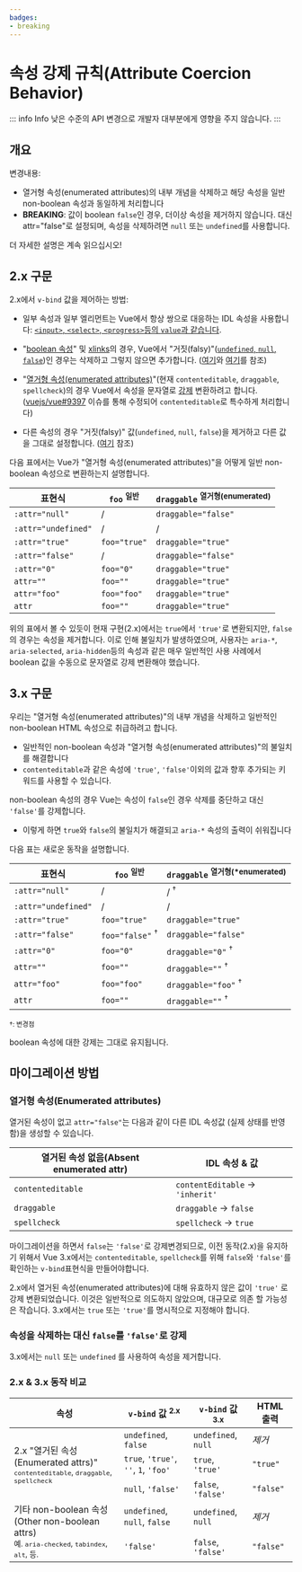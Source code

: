 ```yaml
---
badges:
- breaking
---
```


# 속성 강제 규칙(Attribute Coercion Behavior)<migrationbadges badges="$frontmatter.badges"></migrationbadges>

::: info Info 
낮은 수준의 API 변경으로 개발자 대부분에게 영향을 주지 않습니다. 
:::

## 개요

변경내용:

- 열거형 속성(enumerated attributes)의 내부 개념을 삭제하고 해당 속성을 일반 non-boolean 속성과 동일하게 처리합니다
- **BREAKING**: 값이 boolean  `false`인 경우, 더이상 속성을 제거하지 않습니다. 대신 attr="false"로 설정되며, 속성을 삭제하려면 `null` 또는 `undefined`를 사용합니다.

더 자세한 설명은 계속 읽으십시오!

## 2.x 구문

2.x에서 `v-bind` 값을 제어하는 방법:

- 일부 속성과 일부 엘리먼트는 Vue에서 항상 쌍으로 대응하는 IDL 속성을 사용합니다: [`<input>`, `<select>`, `<progress>`등의 `value`과 같습니다](https://github.com/vuejs/vue/blob/bad3c326a3f8b8e0d3bcf07917dc0adf97c32351/src/platforms/web/util/attrs.js#L11-L18).

- "[boolean 속성](https://github.com/vuejs/vue/blob/bad3c326a3f8b8e0d3bcf07917dc0adf97c32351/src/platforms/web/util/attrs.js#L33-L40)" 및 [xlinks](https://github.com/vuejs/vue/blob/bad3c326a3f8b8e0d3bcf07917dc0adf97c32351/src/platforms/web/util/attrs.js#L44-L46)의 경우, Vue에서 "거짓(falsy)"([`undefined`, `null`, `false`](https://github.com/vuejs/vue/blob/bad3c326a3f8b8e0d3bcf07917dc0adf97c32351/src/platforms/web/util/attrs.js#L52-L54))인 경우는 삭제하고 그렇지 않으면 추가합니다. ([여기](https://github.com/vuejs/vue/blob/bad3c326a3f8b8e0d3bcf07917dc0adf97c32351/src/platforms/web/runtime/modules/attrs.js#L66-L77)와 [여기](https://github.com/vuejs/vue/blob/bad3c326a3f8b8e0d3bcf07917dc0adf97c32351/src/platforms/web/runtime/modules/attrs.js#L81-L85)를 참조)

- "[열거형 속성(enumerated attributes)](https://github.com/vuejs/vue/blob/bad3c326a3f8b8e0d3bcf07917dc0adf97c32351/src/platforms/web/util/attrs.js#L20)"(현재 `contenteditable`, `draggable`, `spellcheck`)의 경우 Vue에서 속성을 문자열로 [강제](https://github.com/vuejs/vue/blob/bad3c326a3f8b8e0d3bcf07917dc0adf97c32351/src/platforms/web/util/attrs.js#L24-L31) 변환하려고 합니다. ([vuejs/vue#9397](https://github.com/vuejs/vue/issues/9397) 이슈를 통해 수정되어 `contenteditable`로 특수하게 처리합니다)

- 다른 속성의 경우 "거짓(falsy)" 값(`undefined`, `null`, `false`)을 제거하고 다른 값을 그대로 설정합니다. ([여기](https://github.com/vuejs/vue/blob/bad3c326a3f8b8e0d3bcf07917dc0adf97c32351/src/platforms/web/runtime/modules/attrs.js#L92-L113) 참조)

다음 표에서는 Vue가 "열거형 속성(enumerated attributes)"을 어떻게 일반 non-boolean 속성으로 변환하는지 설명합니다.

표현식 | `foo` <sup>일반</sup> | `draggable` <sup>열거형(enumerated)</sup>
--- | --- | ---
`:attr="null"` | / | `draggable="false"`
`:attr="undefined"` | / | /
`:attr="true"` | `foo="true"` | `draggable="true"`
`:attr="false"` | / | `draggable="false"`
`:attr="0"` | `foo="0"` | `draggable="true"`
`attr=""` | `foo=""` | `draggable="true"`
`attr="foo"` | `foo="foo"` | `draggable="true"`
`attr` | `foo=""` | `draggable="true"`

위의 표에서 볼 수 있듯이 현재 구현(2.x)에서는 `true`에서 `'true'`로 변환되지만, `false`의 경우는 속성을 제거합니다. 이로 인해 불일치가 발생하였으며, 사용자는 `aria-*`, `aria-selected`, `aria-hidden`등의 속성과 같은 매우 일반적인 사용 사례에서 boolean 값을 수동으로 문자열로 강제 변환해야 했습니다.

## 3.x 구문

우리는 "열거형 속성(enumerated attributes)"의 내부 개념을 삭제하고 일반적인 non-boolean HTML 속성으로 취급하려고 합니다.

- 일반적인 non-boolean 속성과 "열거형 속성(enumerated attributes)"의 불일치를 해결합니다
- `contenteditable`과 같은 속성에 `'true'`, `'false'`이외의 값과 향후 추가되는 키워드를 사용할 수 있습니다.

non-boolean 속성의 경우 Vue는 속성이 `false`인 경우 삭제를 중단하고 대신 `'false'`를 강제합니다.

- 이렇게 하면 `true`와 `false`의 불일치가 해결되고 `aria-*` 속성의 출력이 쉬워집니다

다음 표는 새로운 동작을 설명합니다.

표현식 | `foo` <sup>일반</sup> | `draggable` <sup>열거형(*enumerated)</sup>
--- | --- | ---
`:attr="null"` | / | / <sup>†</sup>
`:attr="undefined"` | / | /
`:attr="true"` | `foo="true"` | `draggable="true"`
`:attr="false"` | `foo="false"` <sup>†</sup> | `draggable="false"`
`:attr="0"` | `foo="0"` | `draggable="0"` <sup>†</sup>
`attr=""` | `foo=""` | `draggable=""` <sup>†</sup>
`attr="foo"` | `foo="foo"` | `draggable="foo"` <sup>†</sup>
`attr` | `foo=""` | `draggable=""` <sup>†</sup>

<small>†: 변경점</small>

boolean 속성에 대한 강제는 그대로 유지됩니다.

## 마이그레이션 방법

### 열거형 속성(Enumerated attributes)

열거된 속성이 없고 `attr="false"`는 다음과 같이 다른 IDL 속성값 (실제 상태를 반영함)을 생성할 수 있습니다.

열거된 속성 없음(Absent enumerated attr) | IDL 속성 & 값
--- | ---
`contenteditable` | `contentEditable` → `'inherit'`
`draggable` | `draggable` → `false`
`spellcheck` | `spellcheck` → `true`

마이그레이션을 하면서 `false`는 `'false'`로 강제변경되므로, 이전 동작(2.x)을 유지하기 위해서 Vue 3.x에서는 `contenteditable`, `spellcheck`를 위해 `false`와 `'false'`를 확인하는 `v-bind`표현식을 만들어야합니다.

2.x에서 열거된 속성(enumerated attributes)에 대해 유효하지 않은 값이 `'true'` 로 강제 변환되었습니다. 이것은 일반적으로 의도하지 않았으며, 대규모로 의존 할 가능성은 작습니다. 3.x에서는 `true` 또는 `'true'`를 명시적으로 지정해야 합니다.

### 속성을 삭제하는 대신 `false`를 `'false'`로 강제

3.x에서는 `null` 또는 `undefined` 를 사용하여 속성을 제거합니다.

### 2.x & 3.x 동작 비교

<table>
  <thead>
    <tr>
      <th>속성</th>
      <th> <code>v-bind</code> 값 <sup>2.x</sup> </th>
      <th> <code>v-bind</code> 값 <sup>3.x</sup> </th>
      <th>HTML 출력</th>
    </tr>
  </thead>
  <tbody>
    <tr>
      <td rowspan="3">2.x "열거된 속성(Enumerated attrs)"<br><small><code>contenteditable</code>, <code>draggable</code>, <code>spellcheck</code></small>
</td>
      <td> <code>undefined</code>, <code>false</code> </td>
      <td> <code>undefined</code>, <code>null</code> </td>
      <td><i>제거</i></td>
    </tr>
    <tr>
      <td>         <code>true</code>, <code>'true'</code>, <code>''</code>, <code>1</code>,         <code>'foo'</code> </td>
      <td> <code>true</code>, <code>'true'</code> </td>
      <td><code>"true"</code></td>
    </tr>
    <tr>
      <td> <code>null</code>, <code>'false'</code> </td>
      <td> <code>false</code>, <code>'false'</code> </td>
      <td><code>"false"</code></td>
    </tr>
    <tr>
      <td rowspan="2">기타 non-boolean 속성(Other non-boolean attrs)<br><small>예. <code>aria-checked</code>, <code>tabindex</code>, <code>alt</code>, 등.</small>
</td>
      <td> <code>undefined</code>, <code>null</code>, <code>false</code> </td>
      <td> <code>undefined</code>, <code>null</code> </td>
      <td><i>제거</i></td>
    </tr>
    <tr>
      <td><code>'false'</code></td>
      <td> <code>false</code>, <code>'false'</code> </td>
      <td><code>"false"</code></td>
    </tr>
  </tbody>
</table>
